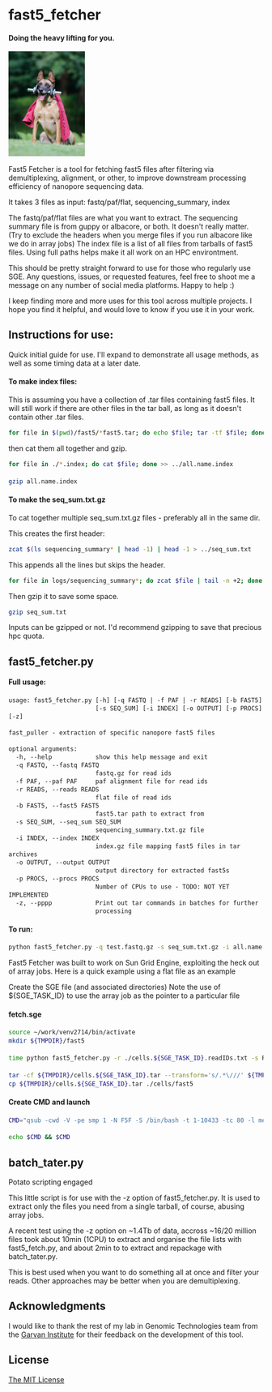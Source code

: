 # fast5_fetcher
#### Doing the heavy lifting for you.

<p align="left"><img src="images/fetch.jpg" alt="fast5_fetcher" width="30%" height="30%"></p>

Fast5 Fetcher is a tool for fetching fast5 files after filtering via demultiplexing, alignment, or other, to improve downstream processing efficiency of nanopore sequencing data.

It takes 3 files as input: fastq/paf/flat, sequencing_summary, index

The fastq/paf/flat files are what you want to extract.
The sequencing summary file is from guppy or albacore, or both. It doesn't really matter.
(Try to exclude the headers when you merge files if you run albacore like we do in array jobs)
The index file is a list of all files from tarballs of fast5 files. Using full paths helps
make it all work on an HPC environtment.

This should be pretty straight forward to use for those who regularly use SGE.
Any questions, issues, or requested features, feel free to shoot me a message on any number
of social media platforms. Happy to help :)

I keep finding more and more uses for this tool across multiple projects. I hope you find it helpful, and would love to know if you use it in your work.

## Instructions for use:
Quick initial guide for use. I'll expand to demonstrate all usage methods, as well as some timing data at a later date.

#### To make index files:

This is assuming you have a collection of .tar files containing fast5 files.
It will still work if there are other files in the tar ball, as long as it doesn't contain
other .tar files.

```bash
for file in $(pwd)/fast5/*fast5.tar; do echo $file; tar -tf $file; done >> name.index
```
then cat them all together and gzip.

```bash
for file in ./*.index; do cat $file; done >> ../all.name.index

gzip all.name.index
```
#### To make the seq_sum.txt.gz
To cat together multiple seq_sum.txt.gz files - preferably all in the same dir.

This creates the first header:
```bash
zcat $(ls sequencing_summary* | head -1) | head -1 > ../seq_sum.txt
```
This appends all the lines but skips the header.
```bash
for file in logs/sequencing_summary*; do zcat $file | tail -n +2; done >> ../seq_sum.txt &
```
Then gzip it to save some space.
```bash
gzip seq_sum.txt
```

Inputs can be gzipped or not. I'd recommend gzipping to save that precious hpc quota.


## fast5_fetcher.py

#### Full usage:
```
usage: fast5_fetcher.py [-h] [-q FASTQ | -f PAF | -r READS] [-b FAST5]
                        [-s SEQ_SUM] [-i INDEX] [-o OUTPUT] [-p PROCS] [-z]

fast_puller - extraction of specific nanopore fast5 files

optional arguments:
  -h, --help            show this help message and exit
  -q FASTQ, --fastq FASTQ
                        fastq.gz for read ids
  -f PAF, --paf PAF     paf alignment file for read ids
  -r READS, --reads READS
                        flat file of read ids
  -b FAST5, --fast5 FAST5
                        fast5.tar path to extract from
  -s SEQ_SUM, --seq_sum SEQ_SUM
                        sequencing_summary.txt.gz file
  -i INDEX, --index INDEX
                        index.gz file mapping fast5 files in tar archives
  -o OUTPUT, --output OUTPUT
                        output directory for extracted fast5s
  -p PROCS, --procs PROCS
                        Number of CPUs to use - TODO: NOT YET IMPLEMENTED
  -z, --pppp            Print out tar commands in batches for further
                        processing
```

#### To run:
```bash
python fast5_fetcher.py -q test.fastq.gz -s seq_sum.txt.gz -i all.name.index.gz -o ./fast5
```


Fast5 Fetcher was built to work on Sun Grid Engine, exploiting the heck out of array jobs.
Here is a quick example using a flat file as an example

Create the SGE file (and associated directories)
Note the use of ${SGE_TASK_ID} to use the array job as the pointer to a particular file

#### fetch.sge
```bash
source ~/work/venv2714/bin/activate
mkdir ${TMPDIR}/fast5

time python fast5_fetcher.py -r ./cells.${SGE_TASK_ID}.readIDs.txt -s RNA_seq_sum.txt.gz -i cells.index.gz -o ${TMPDIR}/fast5/

tar -cf ${TMPDIR}/cells.${SGE_TASK_ID}.tar --transform='s/.*\///' ${TMPDIR}/fast5/*.fast5
cp ${TMPDIR}/cells.${SGE_TASK_ID}.tar ./cells/fast5
```

#### Create CMD and launch

```bash
CMD="qsub -cwd -V -pe smp 1 -N F5F -S /bin/bash -t 1-10433 -tc 80 -l mem_requested=20G,h_vmem=20G,tmp_requested=20G ./fetch.sge"

echo $CMD && $CMD
```


## batch_tater.py

Potato scripting engaged

This little script is for use with the -z option of fast5_fetcher.py.
It is used to extract only the files you need from a single tarball, of course, abusing array jobs.

A recent test using the -z option on ~1.4Tb of data, accross ~16/20 million files took about 10min (1CPU) to extract and organise the file lists with fast5_fetch.py, and about 2min to to extract and repackage with batch_tater.py.

This is best used when you want to do something all at once and filter your reads. Other approaches may be better when you are demultiplexing.



## Acknowledgments

I would like to thank the rest of my lab in Genomic Technologies team from the [Garvan Institute](https://www.garvan.org.au/) for their feedback on the development of this tool.


## License

[The MIT License](https://opensource.org/licenses/MIT)



